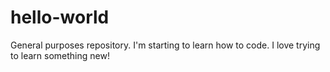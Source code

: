 # hello-world
General purposes repository.
I'm starting to learn how to code. I love trying to learn something new!
